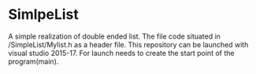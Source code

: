 # SimlpeList
A simple realization of double ended list.
The file code situated in /SimpleList/Mylist.h as a header file.
This repository can be launched with visual studio 2015-17. For launch needs to create the start point of the program(main).

